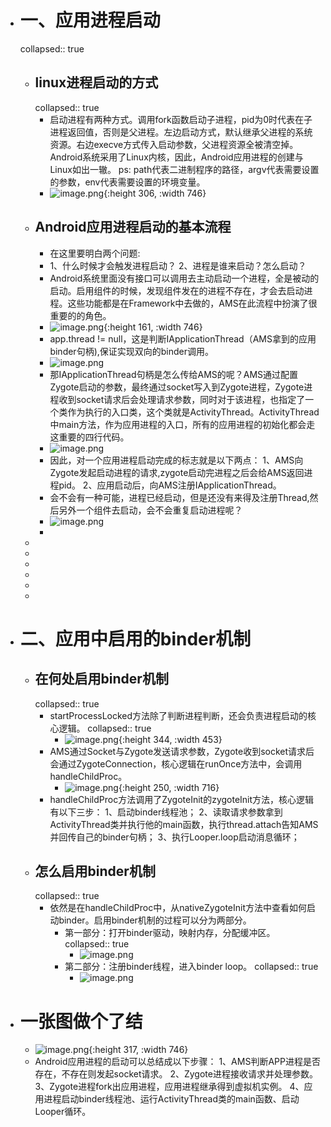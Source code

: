 - # 一、应用进程启动
  collapsed:: true
	- ## linux进程启动的方式
	  collapsed:: true
		- 启动进程有两种方式。调用fork函数启动子进程，pid为0时代表在子进程返回值，否则是父进程。左边启动方式，默认继承父进程的系统资源。右边execve方式传入启动参数，父进程资源全被清空掉。Android系统采用了Linux内核，因此，Android应用进程的创建与Linux如出一辙。
		  ps: path代表二进制程序的路径，argv代表需要设置的参数，env代表需要设置的环境变量。
		- ![image.png](../assets/image_1684413869562_0.png){:height 306, :width 746}
	- ## Android应用进程启动的基本流程
		- 在这里要明白两个问题:
		- 1、什么时候才会触发进程启动？
		  2、进程是谁来启动？怎么启动？
		- Android系统里面没有接口可以调用去主动启动一个进程，全是被动的启动。启用组件的时候，发现组件发在的进程不存在，才会去启动进程。这些功能都是在Framework中去做的，AMS在此流程中扮演了很重要的的角色。
		- ![image.png](../assets/image_1684413896203_0.png){:height 161, :width 746}
		- app.thread != null，这是判断IApplicationThread（AMS拿到的应用binder句柄),保证实现双向的binder调用。
		- ![image.png](../assets/image_1684413907711_0.png)
		- 那IApplicationThread句柄是怎么传给AMS的呢？AMS通过配置Zygote启动的参数，最终通过socket写入到Zygote进程，Zygote进程收到socket请求后会处理请求参数，同时对于该进程，也指定了一个类作为执行的入口类，这个类就是ActivityThread。ActivityThread中main方法，作为应用进程的入口，所有的应用进程的初始化都会走这重要的四行代码。
		- ![image.png](../assets/image_1684413923637_0.png)
		- 因此，对一个应用进程启动完成的标志就是以下两点：
		  1、AMS向Zygote发起启动进程的请求,zygote启动完进程之后会给AMS返回进程pid。
		  2、应用启动后，向AMS注册IApplicationThread。
		- 会不会有一种可能，进程已经启动，但是还没有来得及注册Thread,然后另外一个组件去启动，会不会重复启动进程呢？
		- ![image.png](../assets/image_1684413940112_0.png)
		-
	-
	-
	-
	-
	-
	-
- # 二、应用中启用的binder机制
	- ## 在何处启用binder机制
	  collapsed:: true
		- startProcessLocked方法除了判断进程判断，还会负责进程启动的核心逻辑。
		  collapsed:: true
			- ![image.png](../assets/image_1684413978133_0.png){:height 344, :width 453}
		- AMS通过Socket与Zygote发送请求参数，Zygote收到socket请求后会通过ZygoteConnection，核心逻辑在runOnce方法中，会调用handleChildProc。
			- ![image.png](../assets/image_1684413994557_0.png){:height 250, :width 716}
		- handleChildProc方法调用了ZygoteInit的zygoteInit方法，核心逻辑有以下三步：
		  1、启动binder线程池；
		  2、读取请求参数拿到ActivityThread类并执行他的main函数，执行thread.attach告知AMS并回传自己的binder句柄；
		  3、执行Looper.loop启动消息循环；
	- ## 怎么启用binder机制
	  collapsed:: true
		- 依然是在handleChildProc中，从nativeZygoteInit方法中查看如何启动binder。启用binder机制的过程可以分为两部分。
			- 第一部分：打开binder驱动，映射内存，分配缓冲区。
			  collapsed:: true
				- ![image.png](../assets/image_1684414046327_0.png)
			- 第二部分：注册binder线程，进入binder loop。
			  collapsed:: true
				- ![image.png](../assets/image_1684414069027_0.png)
- # 一张图做个了结
	- ![image.png](../assets/image_1684414085853_0.png){:height 317, :width 746}
	- Android应用进程的启动可以总结成以下步骤：
	  1、AMS判断APP进程是否存在，不存在则发起socket请求。
	  2、Zygote进程接收请求并处理参数。
	  3、Zygote进程fork出应用进程，应用进程继承得到虚拟机实例。
	  4、应用进程启动binder线程池、运行ActivityThread类的main函数、启动Looper循环。